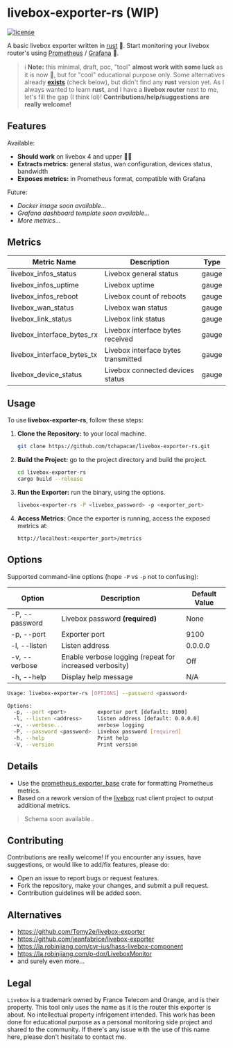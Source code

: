 # livebox-exporter-rs (️WIP)

<p>
    <a href="https://github.com/tchapacan/livebox-exporter-rs/blob/main/LICENSE">
        <img src="https://img.shields.io/github/license/tchapacan/livebox-exporter-rs.svg?style=for-the-badge" alt="license">
    </a>
</p>

A basic livebox exporter written in [rust](https://doc.rust-lang.org/book/title-page.html) 🦀. Start monitoring your livebox router's using [Prometheus](https://github.com/prometheus/prometheus) / [Grafana](https://github.com/grafana/grafana) 💪.

> ℹ️ **Note:** this minimal, draft, poc, "tool" **almost work with some luck** as it is now 🤞, but for "cool" educational purpose only. Some alternatives already **[exists](#alternative)** (check below), but didn't find any **rust** version yet. As I always wanted to learn **rust**, and I have a **livebox router** next to me, let's fill the gap (I think lol)! **Contributions/help/suggestions are really welcome!**


## Features

Available:

- **Should work** on livebox 4 and upper 🤷🏻‍
- **Extracts metrics:** general status, wan configuration, devices status, bandwidth
- **Exposes metrics:** in Prometheus format, compatible with Grafana

Future:

- *Docker image soon available...*
- *Grafana dashboard template soon available...*
- *More metrics...*


## Metrics

| **Metric Name**                   | **Description**                         | **Type**  |
|-------------------------------|-------------------------------------|-------|
| livebox_infos_status         | Livebox general status              | gauge |
| livebox_infos_uptime         | Livebox uptime                      | gauge |
| livebox_infos_reboot         | Livebox count of reboots            | gauge |
| livebox_wan_status           | Livebox wan status                  | gauge |
| livebox_link_status          | Livebox link status                 | gauge |
| livebox_interface_bytes_rx  | Livebox interface bytes received    | gauge |
| livebox_interface_bytes_tx  | Livebox interface bytes transmitted | gauge |
| livebox_device_status        | Livebox connected devices status    | gauge |


## Usage

To use **livebox-exporter-rs**, follow these steps:

1. **Clone the Repository:** to your local machine.

   ```bash
   git clone https://github.com/tchapacan/livebox-exporter-rs.git
   ```

2. **Build the Project:** go to the project directory and build the project.

    ```bash
    cd livebox-exporter-rs
    cargo build --release
    ```

3. **Run the Exporter:** run the binary, using the options.

    ```bash
    livebox-exporter-rs -P <livebox_password> -p <exporter_port>
    ```

4. **Access Metrics:** Once the exporter is running, access the exposed metrics at:

   `http://localhost:<exporter_port>/metrics`


## Options

Supported command-line options (hope `-P` vs `-p` not to confusing):

| Option                 | Description                                   | Default Value |
|------------------------|-----------------------------------------------|---------------|
| -P, --password <password> | Livebox password **(required)**                 | None          |
| -p, --port <port>         | Exporter port                                 | 9100          |
| -l, --listen <address>    | Listen address                                | 0.0.0.0       |
| -v, --verbose             | Enable verbose logging (repeat for increased verbosity) | Off     |
| -h, --help                | Display help message                         | N/A           |

```bash
Usage: livebox-exporter-rs [OPTIONS] --password <password>

Options:
  -p, --port <port>          exporter port [default: 9100]
  -l, --listen <address>     listen address [default: 0.0.0.0]
  -v, --verbose...           verbose logging
  -P, --password <password>  Livebox password [required]
  -h, --help                 Print help
  -V, --version              Print version
```

## Details

- Use the [prometheus_exporter_base](https://github.com/MindFlavor/prometheus_exporter_base) crate for formatting Prometheus metrics.
- Based on a rework version of the [livebox](https://crates.io/crates/livebox/) rust client project to output additional metrics.

> Schema soon available..

## Contributing

Contributions are really welcome! If you encounter any issues, have suggestions, or would like to add/fix features, please do:

- Open an issue to report bugs or request features.
- Fork the repository, make your changes, and submit a pull request.
- Contribution guidelines will be added soon.


## Alternatives

- https://github.com/Tomy2e/livebox-exporter
- https://github.com/jeanfabrice/livebox-exporter
- https://la.robinjiang.com/cyr-ius/hass-livebox-component
- https://la.robinjiang.com/p-dor/LiveboxMonitor
- and surely even more...


## Legal

`Livebox` is a trademark owned by France Telecom and Orange, and is their property. This tool only uses the name as it is the router this exporter is about. No intellectual property infrigement intended. This work has been done for educational purpose as a personal monitoring side project and shared to the community. If there's any issue with the use of this name here, please don't hesitate to contact me.
